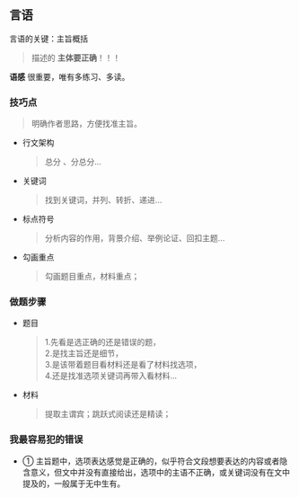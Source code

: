## 言语

言语的关键：主旨概括

> 描述的 **主体要正确**！！！

**语感** 很重要，唯有多练习、多读。


### 技巧点

> 明确作者思路，方便找准主旨。

- 行文架构
  > 总分 、分总分...
- 关键词
  > 找到关键词，并列、转折、递进...
- 标点符号
  > 分析内容的作用，背景介绍、举例论证、回扣主题...
- 勾画重点
  > 勾画题目重点，材料重点；

### 做题步骤

- 题目
  > 1.先看是选正确的还是错误的题，  
  > 2.是找主旨还是细节，  
  > 3.是该带着题目看材料还是看了材料找选项，  
  > 4.还是找准选项关键词再带入看材料...
- 材料
  > 提取主谓宾；跳跃式阅读还是精读；

### 我最容易犯的错误

- ① 主旨题中，选项表达感觉是正确的，似乎符合文段想要表达的内容或者隐含意义，但文中并没有直接给出，选项中的主语不正确，或关键词没有在文中提及的，一般属于无中生有。